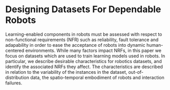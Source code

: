 # Designing Datasets For Dependable Robots

Learning-enabled components in robots must be assessed with respect to non-functional requirements (NFR)
such as reliability, fault tolerance and adapability in order to
ease the acceptance of robots into dynamic human-centered environments. While many factors impact NRFs, in this paper we
focus on datasets which are used to train learning models used in robots. In particular, we describe desirable characteristics for
robotics datasets, and identify the associated NRFs they affect. The characteristics are described in relation to the variability
of the instances in the dataset, out-of-distribution data, the spatio-temporal embodiment of robots and interaction failures.
